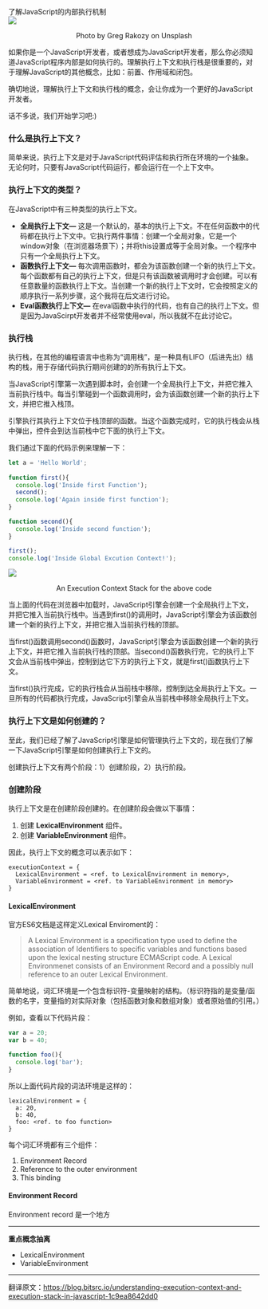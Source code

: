 了解JavaScript的内部执行机制  
![](https://cdn-images-1.medium.com/max/2600/0*qPD741uxGb8ldrYt)  
<p align="center"> Photo by Greg Rakozy on Unsplash </p>

如果你是一个JavaScript开发者，或者想成为JavaScript开发者，那么你必须知道JavaScript程序内部是如何执行的。理解执行上下文和执行栈是很重要的，对于理解JavaScript的其他概念，比如：前置、作用域和闭包。  

确切地说，理解执行上下文和执行栈的概念，会让你成为一个更好的JavaScript开发者。  

话不多说，我们开始学习吧:)

### 什么是执行上下文？
简单来说，执行上下文是对于JavaScript代码评估和执行所在环境的一个抽象。无论何时，只要有JavaScript代码运行，都会运行在一个上下文中。

### 执行上下文的类型？
在JavaScript中有三种类型的执行上下文。
- **全局执行上下文—** 这是一个默认的，基本的执行上下文。不在任何函数中的代码都在执行上下文中。它执行两件事情：创建一个全局对象，它是一个window对象（在浏览器场景下）；并将this设置成等于全局对象。一个程序中只有一个全局执行上下文。
- **函数执行上下文—** 每次调用函数时，都会为该函数创建一个新的执行上下文。每个函数都有自己的执行上下文，但是只有该函数被调用时才会创建。可以有任意数量的函数执行上下文。当创建一个新的执行上下文时，它会按照定义的顺序执行一系列步骤，这个我将在后文进行讨论。
- **Eval函数执行上下文—** 在eval函数中执行的代码，也有自己的执行上下文。但是因为JavaScirpt开发者并不经常使用eval，所以我就不在此讨论它。

### 执行栈
执行栈，在其他的编程语言中也称为“调用栈”，是一种具有LIFO（后进先出）结构的栈，用于存储代码执行期间创建的的所有执行上下文。

当JavaScript引擎第一次遇到脚本时，会创建一个全局执行上下文，并把它推入当前执行栈中。每当引擎碰到一个函数调用时，会为该函数创建一个新的执行上下文，并把它推入栈顶。

引擎执行其执行上下文位于栈顶部的函数。当这个函数完成时，它的执行栈会从栈中弹出，控件会到达当前栈中它下面的执行上下文。

我们通过下面的代码示例来理解一下：
```JavaScript
let a = 'Hello World';
 
function first(){
  console.log('Inside first Function');
  second();
  console.log('Again inside first function');
}

function second(){
  console.log('Inside second function');
}

first();
console.log('Inside Global Excution Context!');
```
![](https://cdn-images-1.medium.com/max/2000/1*ACtBy8CIepVTOSYcVwZ34Q.png)
<p align="center"> An Execution Context Stack for the above code </p>

当上面的代码在浏览器中加载时，JavaScript引擎会创建一个全局执行上下文，并把它推入当前执行栈中。当遇到first()的调用时，JavaScript引擎会为该函数创建一个新的执行上下文，并把它推入当前执行栈的顶部。

当first()函数调用second()函数时，JavaScript引擎会为该函数创建一个新的执行上下文，并把它推入当前执行栈的顶部。当second()函数执行完，它的执行上下文会从当前栈中弹出，控制到达它下方的执行上下文，就是first()函数执行上下文。

当first()执行完成，它的执行栈会从当前栈中移除，控制到达全局执行上下文。一旦所有的代码都执行完成，JavaScript引擎会从当前栈中移除全局执行上下文。

### 执行上下文是如何创建的？
至此，我们已经了解了JavaScript引擎是如何管理执行上下文的，现在我们了解一下JavaScript引擎是如何创建执行上下文的。

创建执行上下文有两个阶段：1）创建阶段，2）执行阶段。

### 创建阶段
执行上下文是在创建阶段创建的。在创建阶段会做以下事情：

1. 创建 **LexicalEnvironment** 组件。  
2. 创建 **VariableEnvironment** 组件。

因此，执行上下文的概念可以表示如下：
```
executionContext = {
  LexicalEnvironment = <ref. to LexicalEnvironment in memory>,
  VariableEnvironment = <ref. to VariableEnvironment in memory>
}
```

#### LexicalEnvironment
官方ES6文档是这样定义Lexical Enviroment的：
> A Lexical Environment is a specification type used to define the association of Identifiers to specific variables and functions based upon the lexical nesting structure ECMAScript code. A Lexical Environmenet consists of an Environment Record and a possibly null reference to an outer Lexical  Environment.

简单地说，词汇环境是一个包含标识符-变量映射的结构。（标识符指的是变量/函数的名字，变量指的对实际对象（包括函数对象和数组对象）或者原始值的引用。）

例如，查看以下代码片段：
```JavaScript
var a = 20;
var b = 40;

function foo(){
  console.log('bar');
}
```

所以上面代码片段的词法环境是这样的：
```
lexicalEnvironment = {
  a: 20,
  b: 40,
  foo: <ref. to foo function>
}
```

每个词汇环境都有三个组件：
1. Environment Record
2. Reference to the outer environment
3. This binding

#### Environment Record  
Environment record 是一个地方






---
**重点概念抽离**
- LexicalEnvironment
- VariableEnvironment


---
翻译原文：https://blog.bitsrc.io/understanding-execution-context-and-execution-stack-in-javascript-1c9ea8642dd0


